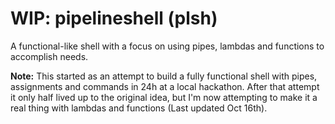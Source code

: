 # WIP: pipelineshell (plsh)

A functional-like shell with a focus on using pipes, lambdas and functions to accomplish needs. 

**Note:** This started as an attempt to build a fully functional shell with pipes, assignments and commands in 24h at a local hackathon. After that attempt it only half lived up to the original idea, but I'm now attempting to make it a real thing with lambdas and functions (Last updated Oct 16th).
